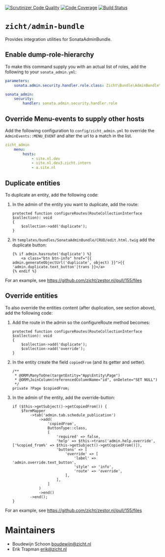 [![Scrutinizer Code Quality](https://scrutinizer-ci.com/g/zicht/admin-bundle/badges/quality-score.png?b=3.5.x)](https://scrutinizer-ci.com/g/zicht/admin-bundle/?branch=3.5.x)
[![Code Coverage](https://scrutinizer-ci.com/g/zicht/admin-bundle/badges/coverage.png?b=3.5.x)](https://scrutinizer-ci.com/g/zicht/admin-bundle/?branch=3.5.x)
[![Build Status](https://scrutinizer-ci.com/g/zicht/admin-bundle/badges/build.png?b=3.5.x)](https://scrutinizer-ci.com/g/zicht/admin-bundle/build-status/3.5.x)

# `zicht/admin-bundle`
Provides integration utilities for SonataAdminBundle.

## Enable dump-role-hierarchy
To make this command supply you with an actual list of roles, add the following to your `sonata_admin.yml`:
```yaml
parameters:
    sonata.admin.security.handler.role.class: Zicht\Bundle\AdminBundle\Security\Handler\RoleSecurityHandler

sonata_admin:
    security:
        handler: sonata.admin.security.handler.role
```

## Override Menu-events to supply other hosts
Add the following configuration to `config/zicht_admin.yml` to override the `AdminEvents::MENU_EVENT`
and alter the url to a match in the list.

```yaml
zicht_admin
    menu:
        hosts:
            - site.nl.dev
            - site.nl.dev3.zicht.intern
            - a.site.nl
```

## Duplicate entities
To duplicate an entity, add the following code:
1. In the admin of the entity you want to duplicate, add the route:
    ```
    protected function configureRoutes(RouteCollectionInterface $collection): void
    {
        $collection->add('duplicate');
    }
    ```

2. In `templates/bundles/SonataAdminBundle/CRUD/edit.html.twig` add the duplicate button:
    ```
    {% if admin.hasroute('duplicate') %}
        <a class="btn btn-info" href="{{ admin.generateObjectUrl('duplicate', object) }}">{{ 'admin.duplicate.text_button'|trans }}</a>
    {% endif %}
    ```
For an example, see https://github.com/zicht/zestor.nl/pull/155/files

## Override entities
To also override the entities content (after duplication, see section above), add the following code:
1. Add the route in the admin so the configureRoute method becomes:
   ```
   protected function configureRoutes(RouteCollectionInterface $collection): void
   {
       $collection->add('duplicate');
       $collection->add('override');
   }
   ```
2. In the entity create the field `copiedFrom` (and its getter and setter).
   ```
   /**
    * @ORM\ManyToOne(targetEntity="App\Entity\Page")
    * @ORM\JoinColumn(referencedColumnName="id", onDelete="SET NULL")
    */
   private ?Page $copiedFrom;
   ```
3. In the admin of the entity, add the override-button:
    ```
    if ($this->getSubject()->getCopiedFrom()) {
        $formMapper
            ->tab('admin.tab.schedule_publication')
                ->add(
                    'copiedFrom',
                    ButtonType::class,
                    [
                        'required' => false,
                        'help' => $this->trans('admin.help.override', ['%copied_from%' => $this->getSubject()->getCopiedFrom()]),
                        'buttons' => [
                            'override' => [
                                'label' => 'admin.override.text_button',
                                'style' => 'info',
                                'route' => 'override',
                            ],
                        ],
                    ]
                )
                ->end()
            ->end();
    }
    ```

For an example, see https://github.com/zicht/zestor.nl/pull/155/files

# Maintainers
* Boudewijn Schoon <boudewijn@zicht.nl>
* Erik Trapman <erik@zicht.nl>
